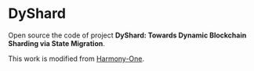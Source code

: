 # DyShard

Open source the code of project **DyShard: Towards Dynamic Blockchain Sharding via State Migration**.

This work is modified from [Harmony-One](https://github.com/harmony-one/harmony).